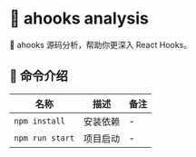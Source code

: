 # 🌟 ahooks analysis

📖 ahooks 源码分析，帮助你更深入 React Hooks。

## 🤖 命令介绍

| 名称            | 描述     | 备注 |
| --------------- | -------- | ---- |
| `npm install`   | 安装依赖 | -    |
| `npm run start` | 项目启动 | -    |
